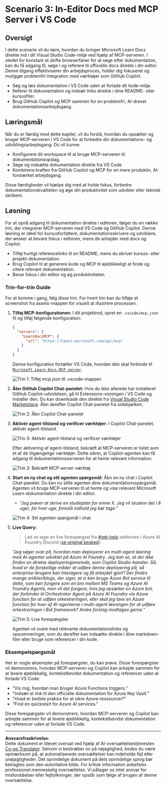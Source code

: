 <!--
CO_OP_TRANSLATOR_METADATA:
{
  "original_hash": "db532b1ec386c9ce38c791653dc3c881",
  "translation_date": "2025-07-14T06:52:27+00:00",
  "source_file": "09-CaseStudy/docs-mcp/solution/scenario3/README.md",
  "language_code": "da"
}
-->
# Scenario 3: In-Editor Docs med MCP Server i VS Code

## Oversigt

I dette scenarie vil du lære, hvordan du bringer Microsoft Learn Docs direkte ind i dit Visual Studio Code-miljø ved hjælp af MCP-serveren. I stedet for konstant at skifte browserfaner for at søge efter dokumentation, kan du få adgang til, søge i og referere til officielle docs direkte i din editor. Denne tilgang effektiviserer din arbejdsproces, holder dig fokuseret og muliggør problemfri integration med værktøjer som GitHub Copilot.

- Søg og læs dokumentation i VS Code uden at forlade dit kode-miljø.
- Referer til dokumentation og indsæt links direkte i dine README- eller kursusfiler.
- Brug GitHub Copilot og MCP sammen for en problemfri, AI-drevet dokumentationsarbejdsgang.

## Læringsmål

Når du er færdig med dette kapitel, vil du forstå, hvordan du opsætter og bruger MCP-serveren i VS Code for at forbedre din dokumentations- og udviklingsarbejdsgang. Du vil kunne:

- Konfigurere dit workspace til at bruge MCP-serveren til dokumentationsopslag.
- Søge og indsætte dokumentation direkte fra VS Code.
- Kombinere kraften fra GitHub Copilot og MCP for en mere produktiv, AI-forstærket arbejdsgang.

Disse færdigheder vil hjælpe dig med at holde fokus, forbedre dokumentationskvaliteten og øge din produktivitet som udvikler eller teknisk skribent.

## Løsning

For at opnå adgang til dokumentation direkte i editoren, følger du en række trin, der integrerer MCP-serveren med VS Code og GitHub Copilot. Denne løsning er ideel for kursusforfattere, dokumentationsskrivere og udviklere, der ønsker at bevare fokus i editoren, mens de arbejder med docs og Copilot.

- Tilføj hurtigt referencelinks til en README, mens du skriver kursus- eller projekt-dokumentation.
- Brug Copilot til at generere kode og MCP til øjeblikkeligt at finde og citere relevant dokumentation.
- Bevar fokus i din editor og øg produktiviteten.

### Trin-for-trin Guide

For at komme i gang, følg disse trin. For hvert trin kan du tilføje et screenshot fra assets-mappen for visuelt at illustrere processen.

1. **Tilføj MCP-konfigurationen:**
   I dit projektrod, opret en `.vscode/mcp.json` fil og tilføj følgende konfiguration:
   ```json
   {
     "servers": {
       "LearnDocsMCP": {
         "url": "https://learn.microsoft.com/api/mcp"
       }
     }
   }
   ```
   Denne konfiguration fortæller VS Code, hvordan den skal forbinde til [`Microsoft Learn Docs MCP server`](https://github.com/MicrosoftDocs/mcp).
   
   ![Trin 1: Tilføj mcp.json til .vscode-mappen](../../../../../../translated_images/step1-mcp-json.c06a007fccc3edfaf0598a31903c9ec71476d9fd3ae6c1b2b4321fd38688ca4b.da.png)
    
2. **Åbn GitHub Copilot Chat-panelet:**
   Hvis du ikke allerede har installeret GitHub Copilot-udvidelsen, gå til Extensions-visningen i VS Code og installer den. Du kan downloade den direkte fra [Visual Studio Code Marketplace](https://marketplace.visualstudio.com/items?itemName=GitHub.copilot-chat). Åbn derefter Copilot Chat-panelet fra sidebjælken.

   ![Trin 2: Åbn Copilot Chat-panelet](../../../../../../translated_images/step2-copilot-panel.f1cc86e9b9b8cd1a85e4df4923de8bafee4830541ab255e3c90c09777fed97db.da.png)

3. **Aktivér agent-tilstand og verificer værktøjer:**
   I Copilot Chat-panelet, aktivér agent-tilstand.

   ![Trin 3: Aktivér agent-tilstand og verificer værktøjer](../../../../../../translated_images/step3-agent-mode.cdc32520fd7dd1d149c3f5226763c1d85a06d3c041d4cc983447625bdbeff4d4.da.png)

   Efter aktivering af agent-tilstand, bekræft at MCP-serveren er listet som et af de tilgængelige værktøjer. Dette sikrer, at Copilot-agenten kan få adgang til dokumentationsserveren for at hente relevant information.
   
   ![Trin 3: Bekræft MCP-server værktøj](../../../../../../translated_images/step3-verify-mcp-tool.76096a6329cbfecd42888780f322370a0d8c8fa003ed3eeb7ccd23f0fc50c1ad.da.png)
4. **Start en ny chat og stil agenten spørgsmål:**
   Åbn en ny chat i Copilot Chat-panelet. Du kan nu stille agenten dine dokumentationsspørgsmål. Agenten vil bruge MCP-serveren til at hente og vise relevant Microsoft Learn-dokumentation direkte i din editor.

   - *"Jeg prøver at skrive en studieplan for emne X. Jeg vil studere det i 8 uger, for hver uge, foreslå indhold jeg bør tage."*

   ![Trin 4: Stil agenten spørgsmål i chat](../../../../../../translated_images/step4-prompt-chat.12187bb001605efc5077992b621f0fcd1df12023c5dce0464f8eb8f3d595218f.da.png)

5. **Live Query:**

   > Lad os tage en live forespørgsel fra [#get-help](https://discord.gg/D6cRhjHWSC) sektionen i Azure AI Foundry Discord ([se original besked](https://discord.com/channels/1113626258182504448/1385498306720829572)):
   
   *"Jeg søger svar på, hvordan man deployerer en multi-agent løsning med AI-agenter udviklet på Azure AI Foundry. Jeg kan se, at der ikke findes en direkte deployeringsmetode, som Copilot Studio-kanaler. Så, hvad er de forskellige måder at udføre denne deployering på, så enterprise-brugere kan interagere og få arbejdet gjort?
Der findes mange artikler/blogs, der siger, at vi kan bruge Azure Bot service til dette, som kan fungere som en bro mellem MS Teams og Azure AI Foundry Agents, men vil det fungere, hvis jeg opsætter en Azure bot, der forbinder til Orchestrator Agent på Azure AI Foundry via Azure function for at udføre orkestreringen, eller skal jeg lave en Azure function for hver af AI-agenterne i multi-agent løsningen for at udføre orkestreringen i Bot framework? Andre forslag modtages gerne."*

   ![Trin 5: Live forespørgsler](../../../../../../translated_images/step5-live-queries.49db3e4a50bea27327e3cb18c24d263b7d134930d78e7392f9515a1c00264a7f.da.png)

   Agenten vil svare med relevante dokumentationslinks og opsummeringer, som du derefter kan indsætte direkte i dine markdown-filer eller bruge som referencer i din kode.
   
### Eksempelspørgsmål

Her er nogle eksempler på forespørgsler, du kan prøve. Disse forespørgsler vil demonstrere, hvordan MCP-serveren og Copilot kan arbejde sammen for at levere øjeblikkelig, kontekstbevidst dokumentation og referencer uden at forlade VS Code:

- "Vis mig, hvordan man bruger Azure Functions triggers."
- "Indsæt et link til den officielle dokumentation for Azure Key Vault."
- "Hvad er bedste praksis for at sikre Azure-ressourcer?"
- "Find en quickstart for Azure AI services."

Disse forespørgsler vil demonstrere, hvordan MCP-serveren og Copilot kan arbejde sammen for at levere øjeblikkelig, kontekstbevidst dokumentation og referencer uden at forlade VS Code.

---

**Ansvarsfraskrivelse**:  
Dette dokument er blevet oversat ved hjælp af AI-oversættelsestjenesten [Co-op Translator](https://github.com/Azure/co-op-translator). Selvom vi bestræber os på nøjagtighed, bedes du være opmærksom på, at automatiserede oversættelser kan indeholde fejl eller unøjagtigheder. Det oprindelige dokument på dets oprindelige sprog bør betragtes som den autoritative kilde. For kritisk information anbefales professionel menneskelig oversættelse. Vi påtager os intet ansvar for misforståelser eller fejltolkninger, der opstår som følge af brugen af denne oversættelse.